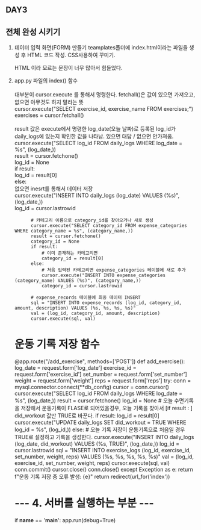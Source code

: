 ## DAY3 
## 전체 완성 시키기

1. 데이터 입력 화면(FORM) 만들기
   teamplates폴더에 index.html이라는 파일을 생성 후 HTML 코드 작성. CSS사용하여 꾸미기.

   HTML 이라 모르는 문장이 너무 많아서 힘들었다.



 2. app.py 파일의 index() 함수
    <br><br>
    대부분이 cursor.execute 를 통해서 명령한다. fetchall()은 값이 있으면 가져오고, 없으면 아무것도 하지 말라는 뜻
    <br>      cursor.execute("SELECT exercise_id, exercise_name FROM exercises;")
    <br>       exercises = cursor.fetchall()
    <br><br>
    result 값은 execute에서 명령한 log_date(오늘 날짜)로 등록된 log_id가 daily_logs에 있는지 확인한 값을 나타남. 있으면 대답 / 없으면 안가져옴.
    <br>
    cursor.execute("SELECT log_id FROM daily_logs WHERE log_date = %s", (log_date,))
    <br>
    result = cursor.fetchone()
    <br>
    log_id = None
    <br>
    if result:
    <br>              log_id = result[0]
    <br>          else:
    <br>             없으면 inesrt를 통해서 데이터 저장 
    <br>          cursor.execute("INSERT INTO daily_logs (log_date) VALUES (%s)", (log_date,))
    <br>          log_id = cursor.lastrowid
      
              
              # 카테고리 이름으로 category_id를 찾아오거나 새로 생성
              cursor.execute("SELECT category_id FROM expense_categories WHERE category_name = %s", (category_name,))
              result = cursor.fetchone()
              category_id = None
              if result:
                  # 이미 존재하는 카테고리면
                  category_id = result[0]
              else:
                  # 처음 입력된 카테고리면 expense_categories 테이블에 새로 추가
                  cursor.execute("INSERT INTO expense_categories (category_name) VALUES (%s)", (category_name,))
                  category_id = cursor.lastrowid
      
              # expense_records 테이블에 최종 데이터 INSERT
              sql = "INSERT INTO expense_records (log_id, category_id, amount, description) VALUES (%s, %s, %s, %s)"
              val = (log_id, category_id, amount, description)
              cursor.execute(sql, val)
      
         
      	
      #  운동 기록 저장 함수 
      @app.route("/add_exercise", methods=['POST'])
      def add_exercise():
          log_date = request.form['log_date']
          exercise_id = request.form['exercise_id']
          set_number = request.form['set_number']
          weight = request.form['weight']
          reps = request.form['reps']
          try:
              conn = mysql.connector.connect(**db_config)
              cursor = conn.cursor()
              cursor.execute("SELECT log_id FROM daily_logs WHERE log_date = %s", (log_date,))
              result = cursor.fetchone()
              log_id = None
                # 오늘 수면기록을 저장해서 운동기록이 FLASE로 되어있을경우, 오늘 기록을 찾아서 [if result : ] did_workout 값만 TRUE로 바꾼다.
              if result:
                  log_id = result[0]
                  cursor.execute("UPDATE daily_logs SET did_workout = TRUE WHERE log_id = %s", (log_id,))
              else:
                # 오늘 기록 저장이 운동기록으로 처음일 경우 TRUE로 설정하고 기록을 생성한다. 
                  cursor.execute("INSERT INTO daily_logs (log_date, did_workout) VALUES (%s, TRUE)", (log_date,))
                  log_id = cursor.lastrowid
              sql = "INSERT INTO exercise_logs (log_id, exercise_id, set_number, weight, reps) VALUES (%s, %s, %s, %s, %s)"
              val = (log_id, exercise_id, set_number, weight, reps)
              cursor.execute(sql, val)
              conn.commit()
              cursor.close()
              conn.close()
          except Exception as e:
              return f"운동 기록 저장 중 오류 발생: {e}"
          return redirect(url_for('index'))
      
      # --- 4. 서버를 실행하는 부분 ---
      if __name__ == '__main__':
          app.run(debug=True)
